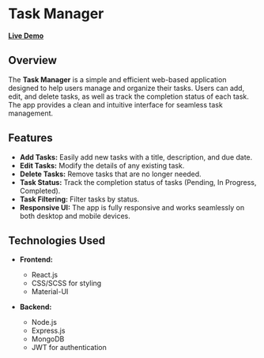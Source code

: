 # Task Manager

[**Live Demo**](https://taskmanager-challenge.netlify.app/)

## Overview

The **Task Manager** is a simple and efficient web-based application designed to help users manage and organize their tasks. Users can add, edit, and delete tasks, as well as track the completion status of each task. The app provides a clean and intuitive interface for seamless task management.

## Features

- **Add Tasks:** Easily add new tasks with a title, description, and due date.
- **Edit Tasks:** Modify the details of any existing task.
- **Delete Tasks:** Remove tasks that are no longer needed.
- **Task Status:** Track the completion status of tasks (Pending, In Progress, Completed).
- **Task Filtering:** Filter tasks by status.
- **Responsive UI:** The app is fully responsive and works seamlessly on both desktop and mobile devices.

## Technologies Used

- **Frontend:**
  - React.js
  - CSS/SCSS for styling
  - Material-UI

- **Backend:**
  - Node.js
  - Express.js
  - MongoDB
  - JWT for authentication

